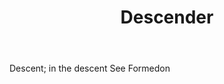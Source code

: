 ---
title: Descender
letter: D
permalink: "/definitions/bld-descender.html"
body: Descent; in the descent See Formedon
published_at: '2018-07-07'
source: Black's Law Dictionary 2nd Ed (1910)
layout: post
---